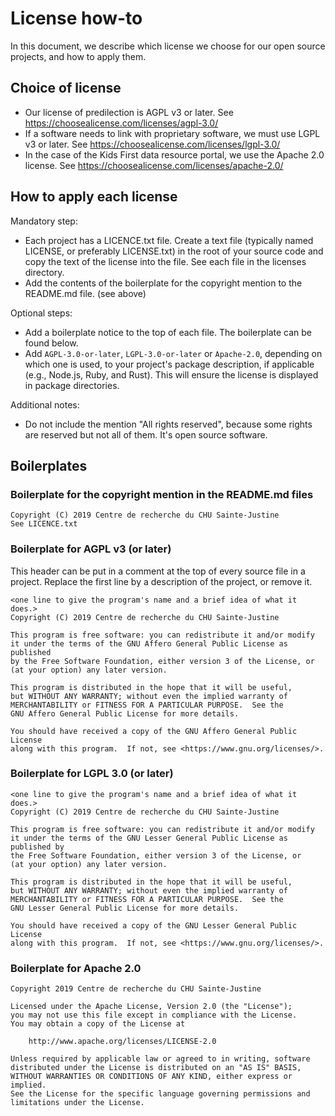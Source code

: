 # License how-to
In this document, we describe which license we choose for our open source projects, and how to apply them.

## Choice of license

- Our license of predilection is AGPL v3 or later. See https://choosealicense.com/licenses/agpl-3.0/
- If a software needs to link with proprietary software, we must use LGPL v3 or later. See https://choosealicense.com/licenses/lgpl-3.0/
- In the case of the Kids First data resource portal, we use the Apache 2.0 license. See https://choosealicense.com/licenses/apache-2.0/

## How to apply each license
Mandatory step:

- Each project has a LICENCE.txt file. Create a text file (typically named LICENSE, or preferably LICENSE.txt) in the root of your source code and copy the text of the license into the file. See each file in the licenses directory.
- Add the contents of the boilerplate for the copyright mention to the README.md file. (see above)

Optional steps:

- Add a boilerplate notice to the top of each file. The boilerplate can be found below.
- Add `AGPL-3.0-or-later`, `LGPL-3.0-or-later` or `Apache-2.0`, depending on which one is used, to your project's package description, if applicable (e.g., Node.js, Ruby, and Rust). This will ensure the license is displayed in package directories.

Additional notes:

- Do not include the mention "All rights reserved", because some rights are reserved but not all of them. It\'s open source software.

## Boilerplates
### Boilerplate for the copyright mention in the README.md files
```
Copyright (C) 2019 Centre de recherche du CHU Sainte-Justine
See LICENCE.txt
```

### Boilerplate for AGPL v3 (or later)
This header can be put in a comment at the top of every source file in a project.
Replace the first line by a description of the project, or remove it.

```
<one line to give the program's name and a brief idea of what it does.>
Copyright (C) 2019 Centre de recherche du CHU Sainte-Justine

This program is free software: you can redistribute it and/or modify
it under the terms of the GNU Affero General Public License as published
by the Free Software Foundation, either version 3 of the License, or
(at your option) any later version.

This program is distributed in the hope that it will be useful,
but WITHOUT ANY WARRANTY; without even the implied warranty of
MERCHANTABILITY or FITNESS FOR A PARTICULAR PURPOSE.  See the
GNU Affero General Public License for more details.

You should have received a copy of the GNU Affero General Public License
along with this program.  If not, see <https://www.gnu.org/licenses/>.
```

### Boilerplate for LGPL 3.0 (or later)
```
<one line to give the program's name and a brief idea of what it does.>
Copyright (C) 2019 Centre de recherche du CHU Sainte-Justine

This program is free software: you can redistribute it and/or modify
it under the terms of the GNU Lesser General Public License as published by
the Free Software Foundation, either version 3 of the License, or
(at your option) any later version.

This program is distributed in the hope that it will be useful,
but WITHOUT ANY WARRANTY; without even the implied warranty of
MERCHANTABILITY or FITNESS FOR A PARTICULAR PURPOSE.  See the
GNU Lesser General Public License for more details.

You should have received a copy of the GNU Lesser General Public License
along with this program.  If not, see <https://www.gnu.org/licenses/>.
```

### Boilerplate for Apache 2.0
```
Copyright 2019 Centre de recherche du CHU Sainte-Justine

Licensed under the Apache License, Version 2.0 (the "License");
you may not use this file except in compliance with the License.
You may obtain a copy of the License at

    http://www.apache.org/licenses/LICENSE-2.0

Unless required by applicable law or agreed to in writing, software
distributed under the License is distributed on an "AS IS" BASIS,
WITHOUT WARRANTIES OR CONDITIONS OF ANY KIND, either express or implied.
See the License for the specific language governing permissions and
limitations under the License.
```

